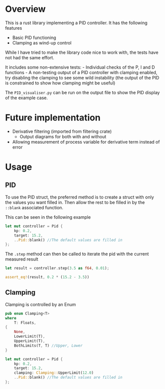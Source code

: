 # Overview

This is a rust library implementing a PID controller. It has the following features
- Basic PID functioning
- Clamping as wind-up control

While I have tried to make the library code nice to work with, the tests have not had the same effort.

It includes some non-extensive tests:
    - Individual checks of the P, I and D functions
    - A non-testing output of a PID controller with clamping enabled, try disabling the clamping to see some wild instability (the output of the PID is constrained to show how clamping might be useful)

The `PID_visualiser.py` can be run on the output file to show the PID display of the example case.

# Future implementation
- Derivative filtering (imported from filtering crate)
    - Output diagrams for both with and without
- Allowing measurement of process variable for derivative term instead of error

# Usage
## PID
To use the PID struct, the preferred method is to create a struct with only the values you want filled in. Then allow the rest to be filled in by the `::blank` associated function.

This can be seen in the following example
```rs
let mut controller = Pid {
    kp: 0.2,
    target: 15.2,
    ..Pid::blank() //The default values are filled in
};
```

The `.step` method can then be called to iterate the pid with the current measured result

```rs
let result = controller.step(3.5 as f64, 0.01);

assert_eq!(result, 0.2 * (15.2 - 3.5))
```

## Clamping
Clamping is controlled by an Enum
```rs
pub enum Clamping<T> 
where
    T: Floats,
{
    None,
    LowerLimit(T),
    UpperLimit(T),
    BothLimits(T, T) //Upper, Lower
}

let mut controller = Pid {
    kp: 0.2,
    target: 15.2,
    clamping: Clamping::UpperLimit(12.0)
    ..Pid::blank() //The default values are filled in
};
```